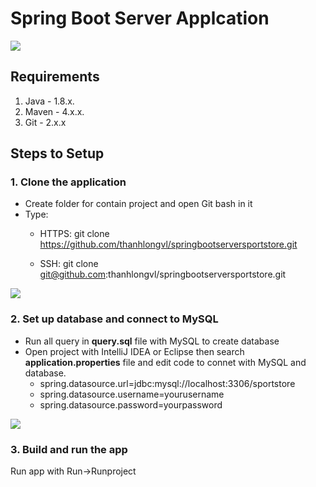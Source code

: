 # Spring Boot Server Applcation
<img src="https://huongdanjava.com/wp-content/uploads/2018/03/spring-boot-1.png">

## Requirements
1. Java - 1.8.x.
2. Maven - 4.x.x.
3. Git - 2.x.x


## Steps to Setup
### 1. Clone the application
* Create folder for contain project and open Git bash in it
* Type: 
  * HTTPS: git clone https://github.com/thanhlongvl/springbootserversportstore.git

  * SSH: git clone git@github.com:thanhlongvl/springbootserversportstore.git

<img src="https://i.imgur.com/VuaimFz.png">

### 2. Set up database and connect to MySQL
* Run all query in **query.sql** file with MySQL to create database
* Open project with IntelliJ IDEA or Eclipse then search **application.properties** file and edit code to connet with MySQL and database.
  * spring.datasource.url=jdbc:mysql://localhost:3306/sportstore
  * spring.datasource.username=yourusername
  * spring.datasource.password=yourpassword

<img src="https://i.imgur.com/vMEIa8U.png">

### 3. Build and run the app
Run app with Run->Runproject